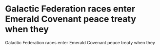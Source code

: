 # Galactic Federation races enter Emerald Covenant peace treaty when they

Galactic Federation races enter Emerald Covenant peace treaty when they